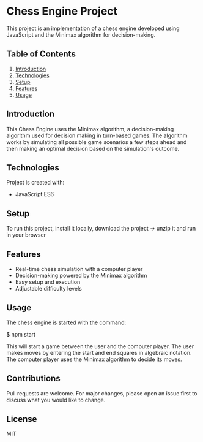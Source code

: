 # Chess Engine Project

This project is an implementation of a chess engine developed using JavaScript and the Minimax algorithm for decision-making.

## Table of Contents

1. [Introduction](#introduction)
2. [Technologies](#technologies)
3. [Setup](#setup)
4. [Features](#features)
5. [Usage](#usage)

## Introduction

This Chess Engine uses the Minimax algorithm, a decision-making algorithm used for decision making in turn-based games. The algorithm works by simulating all possible game scenarios a few steps ahead and then making an optimal decision based on the simulation's outcome.

## Technologies

Project is created with:

* JavaScript ES6

## Setup

To run this project, install it locally, download the project -> unzip it and run in your browser

## Features

* Real-time chess simulation with a computer player
* Decision-making powered by the Minimax algorithm
* Easy setup and execution
* Adjustable difficulty levels

## Usage

The chess engine is started with the command:

$ npm start


This will start a game between the user and the computer player. The user makes moves by entering the start and end squares in algebraic notation. The computer player uses the Minimax algorithm to decide its moves.

## Contributions

Pull requests are welcome. For major changes, please open an issue first to discuss what you would like to change.

## License

MIT
